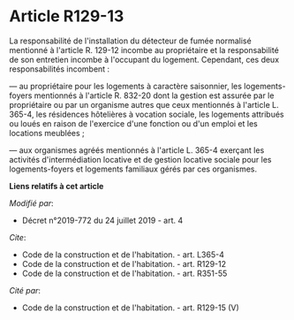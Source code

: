 # Article R129-13

La responsabilité de l'installation du détecteur de fumée normalisé mentionné à l'article R. 129-12 incombe au propriétaire
et la responsabilité de son entretien incombe à l'occupant du logement. Cependant, ces deux responsabilités incombent : 

― au propriétaire pour les logements à caractère saisonnier,          les logements-foyers mentionnés à l'article R. 832-20
dont la gestion est assurée par le propriétaire ou par un organisme autres que ceux mentionnés à l'article L. 365-4, les
résidences hôtelières à vocation sociale, les logements attribués ou loués en raison de l'exercice d'une fonction ou d'un
emploi et les locations meublées ; 

― aux organismes agréés mentionnés à l'article L. 365-4 exerçant les activités d'intermédiation locative et de gestion
locative sociale pour les logements-foyers et logements familiaux gérés par ces organismes.

**Liens relatifs à cet article**

_Modifié par_:

  - Décret n°2019-772 du 24 juillet 2019 - art. 4

_Cite_:

  - Code de la construction et de l'habitation. - art. L365-4
  - Code de la construction et de l'habitation. - art. R129-12
  - Code de la construction et de l'habitation. - art. R351-55

_Cité par_:

  - Code de la construction et de l'habitation. - art. R129-15 (V)
